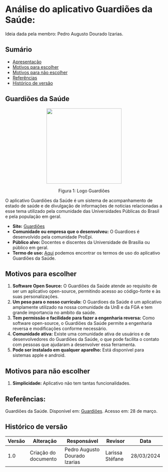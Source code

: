 # Análise do aplicativo Guardiões da Saúde:

Ideia dada pela membro: Pedro Augusto Dourado Izarias.

## Sumário
* [Apresentação](#Apresentação)
* [Motivos para escolher](#Motivos-para-escolher)
* [Motivos para não escolher](#Motivos-para-não-escolher)
* [Referências](#Referências)
* [Histórico de versão](#Histórico-de-versão)

## Guardiões da Saúde

<div align="center">
    <img src="https://pbs.twimg.com/profile_images/1270545909223436288/wJF4tcEo_400x400.jpg" style="width:25vw"/>
    <p> Figura 1: Logo Guardiões</p> 
</div>


 O aplicativo Guardiões da Saúde é um sistema de acompanhamento de estado de saúde e de divulgação de informações de noticias relacionadas a esse tema utilizado pela comunidade das Universidades Públicas do Brasil e pela população em geral.

  - **Site:** [Guardiões](https://linktr.ee/guardioesdasaude)
  - **Comunidade ou empresa que o desenvolveu:** O Guardioes é desenvolvido pela comunidade ProEpi.
  - **Público alvo:**  Docentes e discentes da Universidade de Brasília ou público em geral.
  - **Termo de uso:** [Aqui](https://proepi.org.br/p889/) podemos encontrar os termos de uso do aplicativo Guardiões da Saúde.
 
## Motivos para escolher  

  1. **Software Open Source:** O Guardiões da Saúde atende ao requisito de ser um aplicativo open-source, permitindo acesso ao código-fonte e às suas personalizações. 
  2. **Um peso para o nosso currículo:** O Guardioes da Saúde é um aplicativo amplamente utilizado na nossa comunidade da UnB e da FGA e tem grande importancia no ambito da saúde.
  3. **Tem permissão e facilidade para fazer a engenharia reversa:**  Como software open-source, o Guardiões da Saúde permite a engenharia reversa e modificações conforme necessário. 
  4. **Comunidade ativa:** Existe uma comunidade ativa de usuários e de desenvolvedores do Guardiões da Saúde, o que pode facilita o contato com pessoas que ajudaram a desenvolver essa ferramenta.
  5. **Pode ser instalado em qualquer aparelho:** Está disponível para sistemas apple e android.

## Motivos para não escolher

  1. **Simplicidade:** Aplicativo não tem tantas funcionalidades.

## Referências:

Guardiões da Saúde. Disponível em: [Guardiões](https://linktr.ee/guardioesdasaude). Acesso em: 28 de março.
## Histórico de versão

| Versão | Alteração | Responsável | Revisor | Data |
| - | - | - | - | - |
| 1.0 | Criação do documento| Pedro Augusto Dourado Izarias | Larissa Stéfane | 28/03/2024|

    
